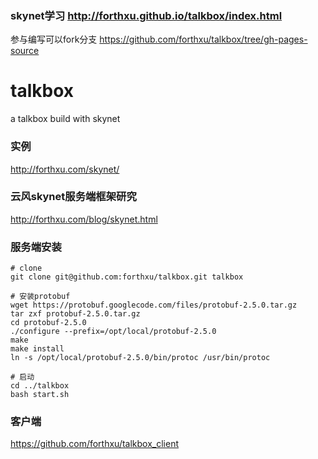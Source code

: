 ### skynet学习 http://forthxu.github.io/talkbox/index.html
参与编写可以fork分支 https://github.com/forthxu/talkbox/tree/gh-pages-source

talkbox
====

a talkbox build with skynet

### 实例
http://forthxu.com/skynet/
### 云风skynet服务端框架研究
http://forthxu.com/blog/skynet.html
### 服务端安装
    # clone
    git clone git@github.com:forthxu/talkbox.git talkbox
    
    # 安装protobuf
    wget https://protobuf.googlecode.com/files/protobuf-2.5.0.tar.gz
    tar zxf protobuf-2.5.0.tar.gz 
    cd protobuf-2.5.0
    ./configure --prefix=/opt/local/protobuf-2.5.0
    make
    make install
    ln -s /opt/local/protobuf-2.5.0/bin/protoc /usr/bin/protoc
    
    # 启动
    cd ../talkbox
    bash start.sh
### 客户端
https://github.com/forthxu/talkbox_client


